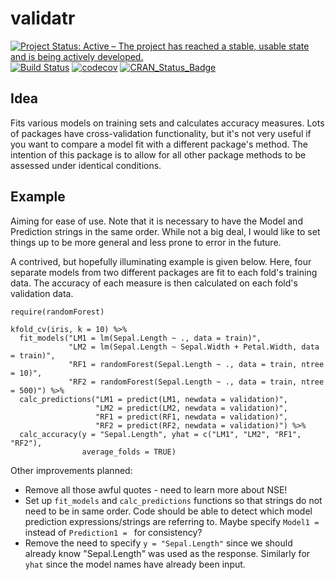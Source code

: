 # validatr

[![Project Status: Active – The project has reached a stable, usable state and is being actively developed.](http://www.repostatus.org/badges/latest/active.svg)](http://www.repostatus.org/#active)
[![Build Status](https://travis-ci.org/camroach87/validatr.svg?branch=master)](https://travis-ci.org/camroach87/validatr)
[![codecov](https://codecov.io/github/camroach87/myhelpr/branch/master/graphs/badge.svg)](https://codecov.io/github/camroach87/myhelpr)
[![CRAN_Status_Badge](http://www.r-pkg.org/badges/version/validatr)](https://CRAN.R-project.org/package=validatr)


## Idea

Fits various models on training sets and calculates accuracy measures. Lots of packages have cross-validation functionality, but it's not very useful if you want to compare a model fit with a different package's method. The intention of this package is to allow for all other package methods to be assessed under identical conditions.

## Example

Aiming for ease of use. Note that it is necessary to have the Model and Prediction strings in the same order. While not a big deal, I would like to set things up to be more general and less prone to error in the future.

A contrived, but hopefully illuminating example is given below. Here, four separate models from two different packages are fit to each fold's training data. The accuracy of each measure is then calculated on each fold's validation data.

```{r}
require(randomForest)

kfold_cv(iris, k = 10) %>%
  fit_models("LM1 = lm(Sepal.Length ~ ., data = train)",
             "LM2 = lm(Sepal.Length ~ Sepal.Width + Petal.Width, data = train)",
             "RF1 = randomForest(Sepal.Length ~ ., data = train, ntree = 10)",
             "RF2 = randomForest(Sepal.Length ~ ., data = train, ntree = 500)") %>%
  calc_predictions("LM1 = predict(LM1, newdata = validation)",
                   "LM2 = predict(LM2, newdata = validation)",
                   "RF1 = predict(RF1, newdata = validation)",
                   "RF2 = predict(RF2, newdata = validation)") %>%
  calc_accuracy(y = "Sepal.Length", yhat = c("LM1", "LM2", "RF1", "RF2"),
                average_folds = TRUE)
```
Other improvements planned:

* Remove all those awful quotes - need to learn more about NSE!
* Set up `fit_models` and `calc_predictions` functions so that strings do not need to be in same order. Code should be able to detect which model prediction expressions/strings are referring to. Maybe specify `Model1 = ` instead of `Prediction1 = ` for consistency?
* Remove the need to specify `y = "Sepal.Length"` since we should already know "Sepal.Length" was used as the response. Similarly for `yhat` since the model names have already been input.
